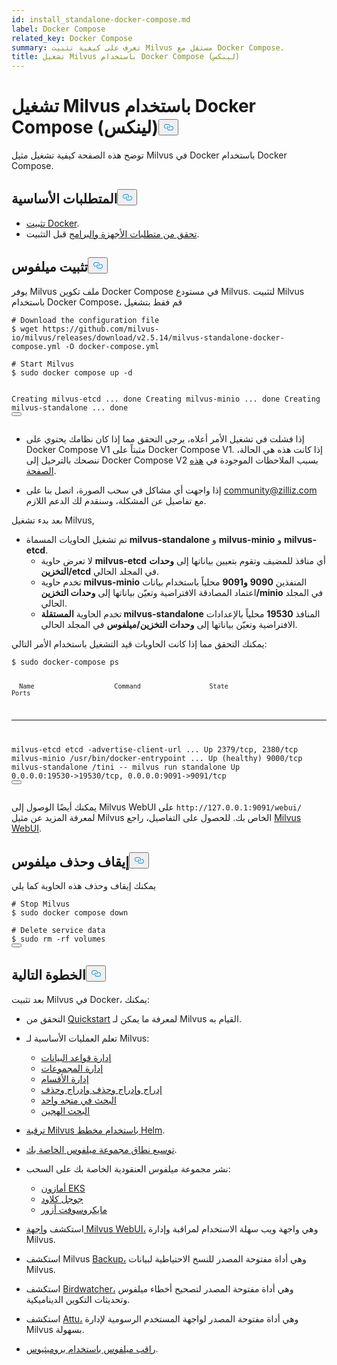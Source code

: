 ```yaml
---
id: install_standalone-docker-compose.md
label: Docker Compose
related_key: Docker Compose
summary: تعرف على كيفية تثبيت Milvus مستقل مع Docker Compose.
title: تشغيل Milvus باستخدام Docker Compose (لينكس)
---
```

<h1 id="Run-Milvus-with-Docker-Compose-Linux" class="common-anchor-header">تشغيل Milvus باستخدام Docker Compose (لينكس)<button data-href="#Run-Milvus-with-Docker-Compose-Linux" class="anchor-icon" translate="no">
      <svg translate="no"
        aria-hidden="true"
        focusable="false"
        height="20"
        version="1.1"
        viewBox="0 0 16 16"
        width="16"
      >
        <path
          fill="#0092E4"
          fill-rule="evenodd"
          d="M4 9h1v1H4c-1.5 0-3-1.69-3-3.5S2.55 3 4 3h4c1.45 0 3 1.69 3 3.5 0 1.41-.91 2.72-2 3.25V8.59c.58-.45 1-1.27 1-2.09C10 5.22 8.98 4 8 4H4c-.98 0-2 1.22-2 2.5S3 9 4 9zm9-3h-1v1h1c1 0 2 1.22 2 2.5S13.98 12 13 12H9c-.98 0-2-1.22-2-2.5 0-.83.42-1.64 1-2.09V6.25c-1.09.53-2 1.84-2 3.25C6 11.31 7.55 13 9 13h4c1.45 0 3-1.69 3-3.5S14.5 6 13 6z"
        ></path>
      </svg>
    </button></h1><p>توضح هذه الصفحة كيفية تشغيل مثيل Milvus في Docker باستخدام Docker Compose.</p>
<h2 id="Prerequisites" class="common-anchor-header">المتطلبات الأساسية<button data-href="#Prerequisites" class="anchor-icon" translate="no">
      <svg translate="no"
        aria-hidden="true"
        focusable="false"
        height="20"
        version="1.1"
        viewBox="0 0 16 16"
        width="16"
      >
        <path
          fill="#0092E4"
          fill-rule="evenodd"
          d="M4 9h1v1H4c-1.5 0-3-1.69-3-3.5S2.55 3 4 3h4c1.45 0 3 1.69 3 3.5 0 1.41-.91 2.72-2 3.25V8.59c.58-.45 1-1.27 1-2.09C10 5.22 8.98 4 8 4H4c-.98 0-2 1.22-2 2.5S3 9 4 9zm9-3h-1v1h1c1 0 2 1.22 2 2.5S13.98 12 13 12H9c-.98 0-2-1.22-2-2.5 0-.83.42-1.64 1-2.09V6.25c-1.09.53-2 1.84-2 3.25C6 11.31 7.55 13 9 13h4c1.45 0 3-1.69 3-3.5S14.5 6 13 6z"
        ></path>
      </svg>
    </button></h2><ul>
<li><a href="https://docs.docker.com/get-docker/">تثبيت Docker</a>.</li>
<li><a href="/docs/ar/prerequisite-docker.md">تحقق من متطلبات الأجهزة والبرامج</a> قبل التثبيت.</li>
</ul>
<h2 id="Install-Milvus" class="common-anchor-header">تثبيت ميلفوس<button data-href="#Install-Milvus" class="anchor-icon" translate="no">
      <svg translate="no"
        aria-hidden="true"
        focusable="false"
        height="20"
        version="1.1"
        viewBox="0 0 16 16"
        width="16"
      >
        <path
          fill="#0092E4"
          fill-rule="evenodd"
          d="M4 9h1v1H4c-1.5 0-3-1.69-3-3.5S2.55 3 4 3h4c1.45 0 3 1.69 3 3.5 0 1.41-.91 2.72-2 3.25V8.59c.58-.45 1-1.27 1-2.09C10 5.22 8.98 4 8 4H4c-.98 0-2 1.22-2 2.5S3 9 4 9zm9-3h-1v1h1c1 0 2 1.22 2 2.5S13.98 12 13 12H9c-.98 0-2-1.22-2-2.5 0-.83.42-1.64 1-2.09V6.25c-1.09.53-2 1.84-2 3.25C6 11.31 7.55 13 9 13h4c1.45 0 3-1.69 3-3.5S14.5 6 13 6z"
        ></path>
      </svg>
    </button></h2><p>يوفر Milvus ملف تكوين Docker Compose في مستودع Milvus. لتثبيت Milvus باستخدام Docker Compose، قم فقط بتشغيل</p>
<pre><code translate="no" class="language-shell"><span class="hljs-meta prompt_"># </span><span class="language-bash">Download the configuration file</span>
<span class="hljs-meta prompt_">$ </span><span class="language-bash">wget https://github.com/milvus-io/milvus/releases/download/v2.5.14/milvus-standalone-docker-compose.yml -O docker-compose.yml</span>
<span class="hljs-meta prompt_">
# </span><span class="language-bash">Start Milvus</span>
<span class="hljs-meta prompt_">$ </span><span class="language-bash"><span class="hljs-built_in">sudo</span> docker compose up -d</span>

Creating milvus-etcd  ... done
Creating milvus-minio ... done
Creating milvus-standalone ... done
<button class="copy-code-btn"></button></code></pre>
<div class="alert note">
<ul>
<li><p>إذا فشلت في تشغيل الأمر أعلاه، يرجى التحقق مما إذا كان نظامك يحتوي على Docker Compose V1 مثبتاً على Docker Compose V1. إذا كانت هذه هي الحالة، ننصحك بالترحيل إلى Docker Compose V2 بسبب الملاحظات الموجودة في <a href="https://docs.docker.com/compose/">هذه الصفحة</a>.</p></li>
<li><p>إذا واجهت أي مشاكل في سحب الصورة، اتصل بنا على <a href="mailto:community@zilliz.com">community@zilliz.com</a> مع تفاصيل عن المشكلة، وسنقدم لك الدعم اللازم.</p></li>
</ul>
</div>
<p>بعد بدء تشغيل Milvus,</p>
<ul>
<li>تم تشغيل الحاويات المسماة <strong>milvus-standalone</strong> و <strong>milvus-minio</strong> و <strong>milvus-etcd</strong>.<ul>
<li>لا تعرض حاوية <strong>milvus-etcd</strong> أي منافذ للمضيف وتقوم بتعيين بياناتها إلى <strong>وحدات التخزين/etcd</strong> في المجلد الحالي.</li>
<li>تخدم حاوية <strong>milvus-minio</strong> المنفذين <strong>9090</strong> <strong>و9091</strong> محلياً باستخدام بيانات اعتماد المصادقة الافتراضية وتعيّن بياناتها إلى <strong>وحدات التخزين/minio</strong> في المجلد الحالي.</li>
<li>تخدم الحاوية <strong>المستقلة milvus-standalone</strong> المنافذ <strong>19530</strong> محلياً بالإعدادات الافتراضية وتعيّن بياناتها إلى <strong>وحدات التخزين/ميلفوس</strong> في المجلد الحالي.</li>
</ul></li>
</ul>
<p>يمكنك التحقق مما إذا كانت الحاويات قيد التشغيل باستخدام الأمر التالي:</p>
<pre><code translate="no" class="language-shell"><span class="hljs-meta prompt_">$ </span><span class="language-bash"><span class="hljs-built_in">sudo</span> docker-compose ps</span>

      Name                     Command                  State                            Ports
--------------------------------------------------------------------------------------------------------------------
milvus-etcd         etcd -advertise-client-url ...   Up             2379/tcp, 2380/tcp
milvus-minio        /usr/bin/docker-entrypoint ...   Up (healthy)   9000/tcp
milvus-standalone   /tini -- milvus run standalone   Up             0.0.0.0:19530-&gt;19530/tcp, 0.0.0.0:9091-&gt;9091/tcp
<button class="copy-code-btn"></button></code></pre>
<p>يمكنك أيضًا الوصول إلى Milvus WebUI على <code translate="no">http://127.0.0.1:9091/webui/</code> لمعرفة المزيد عن مثيل Milvus الخاص بك. للحصول على التفاصيل، راجع <a href="/docs/ar/milvus-webui.md">Milvus WebUI</a>.</p>
<h2 id="Stop-and-delete-Milvus" class="common-anchor-header">إيقاف وحذف ميلفوس<button data-href="#Stop-and-delete-Milvus" class="anchor-icon" translate="no">
      <svg translate="no"
        aria-hidden="true"
        focusable="false"
        height="20"
        version="1.1"
        viewBox="0 0 16 16"
        width="16"
      >
        <path
          fill="#0092E4"
          fill-rule="evenodd"
          d="M4 9h1v1H4c-1.5 0-3-1.69-3-3.5S2.55 3 4 3h4c1.45 0 3 1.69 3 3.5 0 1.41-.91 2.72-2 3.25V8.59c.58-.45 1-1.27 1-2.09C10 5.22 8.98 4 8 4H4c-.98 0-2 1.22-2 2.5S3 9 4 9zm9-3h-1v1h1c1 0 2 1.22 2 2.5S13.98 12 13 12H9c-.98 0-2-1.22-2-2.5 0-.83.42-1.64 1-2.09V6.25c-1.09.53-2 1.84-2 3.25C6 11.31 7.55 13 9 13h4c1.45 0 3-1.69 3-3.5S14.5 6 13 6z"
        ></path>
      </svg>
    </button></h2><p>يمكنك إيقاف وحذف هذه الحاوية كما يلي</p>
<pre><code translate="no" class="language-shell"><span class="hljs-meta prompt_"># </span><span class="language-bash">Stop Milvus</span>
<span class="hljs-meta prompt_">$ </span><span class="language-bash"><span class="hljs-built_in">sudo</span> docker compose down</span>
<span class="hljs-meta prompt_">
# </span><span class="language-bash">Delete service data</span>
<span class="hljs-meta prompt_">$ </span><span class="language-bash"><span class="hljs-built_in">sudo</span> <span class="hljs-built_in">rm</span> -rf volumes</span>
<button class="copy-code-btn"></button></code></pre>
<h2 id="Whats-next" class="common-anchor-header">الخطوة التالية<button data-href="#Whats-next" class="anchor-icon" translate="no">
      <svg translate="no"
        aria-hidden="true"
        focusable="false"
        height="20"
        version="1.1"
        viewBox="0 0 16 16"
        width="16"
      >
        <path
          fill="#0092E4"
          fill-rule="evenodd"
          d="M4 9h1v1H4c-1.5 0-3-1.69-3-3.5S2.55 3 4 3h4c1.45 0 3 1.69 3 3.5 0 1.41-.91 2.72-2 3.25V8.59c.58-.45 1-1.27 1-2.09C10 5.22 8.98 4 8 4H4c-.98 0-2 1.22-2 2.5S3 9 4 9zm9-3h-1v1h1c1 0 2 1.22 2 2.5S13.98 12 13 12H9c-.98 0-2-1.22-2-2.5 0-.83.42-1.64 1-2.09V6.25c-1.09.53-2 1.84-2 3.25C6 11.31 7.55 13 9 13h4c1.45 0 3-1.69 3-3.5S14.5 6 13 6z"
        ></path>
      </svg>
    </button></h2><p>بعد تثبيت Milvus في Docker، يمكنك:</p>
<ul>
<li><p>التحقق من <a href="/docs/ar/quickstart.md">Quickstart</a> لمعرفة ما يمكن لـ Milvus القيام به.</p></li>
<li><p>تعلم العمليات الأساسية لـ Milvus:</p>
<ul>
<li><a href="/docs/ar/manage_databases.md">إدارة قواعد البيانات</a></li>
<li><a href="/docs/ar/manage-collections.md">إدارة المجموعات</a></li>
<li><a href="/docs/ar/manage-partitions.md">إدارة الأقسام</a></li>
<li><a href="/docs/ar/insert-update-delete.md">إدراج وإدراج وحذف وإدراج وحذف</a></li>
<li><a href="/docs/ar/single-vector-search.md">البحث في متجه واحد</a></li>
<li><a href="/docs/ar/multi-vector-search.md">البحث الهجين</a></li>
</ul></li>
<li><p><a href="/docs/ar/upgrade_milvus_cluster-helm.md">ترقية Milvus باستخدام مخطط Helm</a>.</p></li>
<li><p><a href="/docs/ar/scaleout.md">توسيع نطاق مجموعة ميلفوس الخاصة بك</a>.</p></li>
<li><p>نشر مجموعة ميلفوس العنقودية الخاصة بك على السحب:</p>
<ul>
<li><a href="/docs/ar/eks.md">أمازون EKS</a></li>
<li><a href="/docs/ar/gcp.md">جوجل كلاود</a></li>
<li><a href="/docs/ar/azure.md">مايكروسوفت أزور</a></li>
</ul></li>
<li><p>استكشف <a href="/docs/ar/milvus-webui.md">واجهة Milvus WebUI،</a> وهي واجهة ويب سهلة الاستخدام لمراقبة وإدارة Milvus.</p></li>
<li><p>استكشف Milvus <a href="/docs/ar/milvus_backup_overview.md">Backup،</a> وهي أداة مفتوحة المصدر للنسخ الاحتياطية لبيانات Milvus.</p></li>
<li><p>استكشف <a href="/docs/ar/birdwatcher_overview.md">Birdwatcher،</a> وهي أداة مفتوحة المصدر لتصحيح أخطاء ميلفوس وتحديثات التكوين الديناميكية.</p></li>
<li><p>استكشف <a href="https://github.com/zilliztech/attu">Attu،</a> وهي أداة مفتوحة المصدر لواجهة المستخدم الرسومية لإدارة Milvus بسهولة.</p></li>
<li><p><a href="/docs/ar/monitor.md">راقب ميلفوس باستخدام بروميثيوس</a>.</p></li>
</ul>
